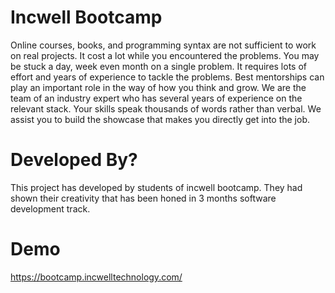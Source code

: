 # Incwell Bootcamp

Online courses, books, and programming syntax are not sufficient to work on real projects.
It cost a lot while you encountered the problems.
You may be stuck a day, week even month on a single problem.
It requires lots of effort and years of experience to tackle the problems.
Best mentorships can play an important role in the way of how you think and grow.
We are the team of an industry expert who has several years of experience on the relevant stack.
Your skills speak thousands of words rather than verbal.
We assist you to build the showcase that makes you directly get into the job.

# Developed By?
This project has developed by students of incwell bootcamp. 
They had shown their creativity that has been honed in 3 months software development track. 


# Demo
https://bootcamp.incwelltechnology.com/

